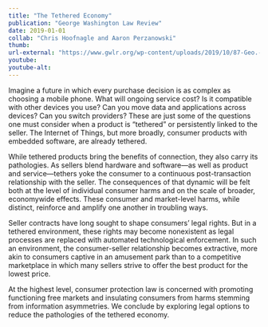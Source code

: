 ```yaml
---
title: "The Tethered Economy"
publication: "George Washington Law Review"
date: 2019-01-01
collab: "Chris Hoofnagle and Aaron Perzanowski"
thumb: 
url-external: "https://www.gwlr.org/wp-content/uploads/2019/10/87-Geo.-Wash.-L.-Rev.-783.pdf"
youtube: 
youtube-alt: 
---
```


Imagine a future in which every purchase decision is as complex as
choosing a mobile phone. What will ongoing service cost? Is it compatible
with other devices you use? Can you move data and applications across devices? Can you switch providers? These are just some of the questions one
must consider when a product is “tethered” or persistently linked to the seller.
The Internet of Things, but more broadly, consumer products with embedded
software, are already tethered.

While tethered products bring the benefits of connection, they also carry
its pathologies. As sellers blend hardware and software—as well as product
and service—tethers yoke the consumer to a continuous post-transaction relationship with the seller. The consequences of that dynamic will be felt both at
the level of individual consumer harms and on the scale of broader, economywide effects. These consumer and market-level harms, while distinct, reinforce
and amplify one another in troubling ways.

Seller contracts have long sought to shape consumers’ legal rights. But in
a tethered environment, these rights may become nonexistent as legal
processes are replaced with automated technological enforcement. In such an
environment, the consumer-seller relationship becomes extractive, more akin
to consumers captive in an amusement park than to a competitive marketplace
in which many sellers strive to offer the best product for the lowest price.

At the highest level, consumer protection law is concerned with promoting functioning free markets and insulating consumers from harms stemming
from information asymmetries. We conclude by exploring legal options to reduce the pathologies of the tethered economy.
